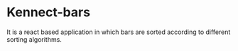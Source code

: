 # Kennect-bars
It is a react based application in which bars are sorted according to different sorting algorithms.

